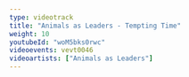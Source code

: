 ```yaml
---
type: videotrack
title: "Animals as Leaders - Tempting Time"
weight: 10
youtubeId: "woM5bks0rwc"
videoevents: vevt0046
videoartists: ["Animals as Leaders"]
---
```

